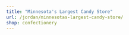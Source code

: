 ```yaml
---
title: "Minnesota's Largest Candy Store"
url: /jordan/minnesotas-largest-candy-store/
shop: confectionery
---
```

